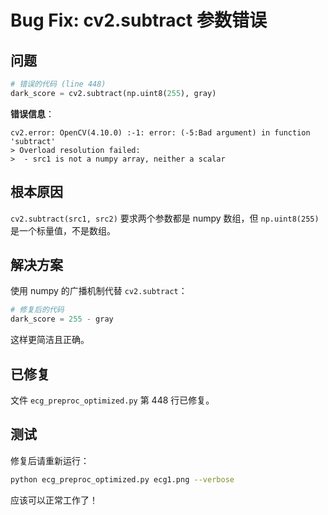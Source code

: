 # Bug Fix: cv2.subtract 参数错误

## 问题

```python
# 错误的代码 (line 448)
dark_score = cv2.subtract(np.uint8(255), gray)
```

**错误信息**：
```
cv2.error: OpenCV(4.10.0) :-1: error: (-5:Bad argument) in function 'subtract'
> Overload resolution failed:
>  - src1 is not a numpy array, neither a scalar
```

## 根本原因

`cv2.subtract(src1, src2)` 要求两个参数都是 numpy 数组，但 `np.uint8(255)` 是一个标量值，不是数组。

## 解决方案

使用 numpy 的广播机制代替 `cv2.subtract`：

```python
# 修复后的代码
dark_score = 255 - gray
```

这样更简洁且正确。

## 已修复

文件 `ecg_preproc_optimized.py` 第 448 行已修复。

## 测试

修复后请重新运行：

```bash
python ecg_preproc_optimized.py ecg1.png --verbose
```

应该可以正常工作了！
